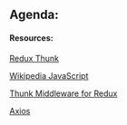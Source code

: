 ## Agenda:

#### Resources:

[Redux Thunk](https://www.digitalocean.com/community/tutorials/redux-redux-thunk)

[Wikipedia JavaScript](https://freshman.tech/wikipedia-javascript/)

[Thunk Middleware for Redux](https://github.com/reduxjs/redux-thunk)

[Axios](https://www.npmjs.com/package/axios)
